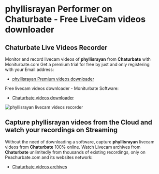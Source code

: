 # phyllisrayan Performer on Chaturbate - Free LiveCam videos downloader

## Chaturbate Live Videos Recorder

Monitor and record livecam videos of **phyllisrayan** from **Chaturbate** with Moniturbate.com
Get a premium trial for free by just and only registering with your Email address:
* [phyllisrayan Premium videos downloader](https://moniturbate.com/request-demo-licence-key.html)

Free livecam videos downloader - Moniturbate Software:
* [Chaturbate videos downloader](https://moniturbate.com/moniturbate-download-software.html)

![phyllisrayan livecam videos recorder](https://peachurnet.com/templates/moniturbate-software.png)


## Capture phyllisrayan videos from the Cloud and watch your recordings on Streaming

Without the need of downloading a software, capture **phyllisrayan** livecam videos from **Chaturbate** 100% online.
Watch Livecam archives from **Chaturbate** unlimitedly from thousands of existing recordings, only on Peachurbate.com and its websites network:
* [Chaturbate videos archives](https://peachurnet.com/)